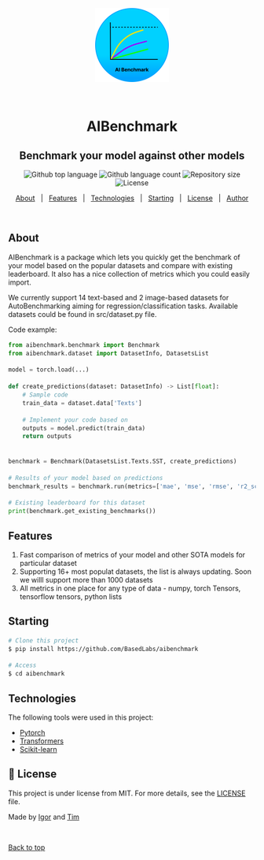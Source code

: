<div align="center" id="top"> 
  <img src="media/aibenchmark-logo.png" width="150px" alt="aibencharmk" />

  &#xa0;

  <!-- <a href="https://aibenchmark.netlify.app">Demo</a> -->
</div>

<h1 align="center">AIBenchmark</h1>
<h2 align="center">Benchmark your model against other models</h2>

<p align="center">
  <img alt="Github top language" src="https://img.shields.io/github/languages/top/BasedLabs/aibenchmark?color=56BEB8">

  <img alt="Github language count" src="https://img.shields.io/github/languages/count/BasedLabs/aibenchmark?color=56BEB8">

  <img alt="Repository size" src="https://img.shields.io/github/repo-size/BasedLabs/aibenchmark?color=56BEB8">

  <img alt="License" src="https://img.shields.io/github/license/BasedLabs/aibenchmark?color=56BEB8">

  <!-- <img alt="Github issues" src="https://img.shields.io/github/issues/BasedLabs/aibenchmark?color=56BEB8" /> -->

  <!-- <img alt="Github forks" src="https://img.shields.io/github/forks/BasedLabs/aibenchmark?color=56BEB8" /> -->

  <!-- <img alt="Github stars" src="https://img.shields.io/github/stars/BasedLabs/aibenchmark?color=56BEB8" /> -->
</p>

<!-- Status -->

<!-- <h4 align="center"> 
  🚧  NoLabs 🚀 Under construction...  🚧
</h4> 

<hr> -->

<p align="center">
  <a href="#dart-about">About</a> &#xa0; | &#xa0; 
  <a href="#sparkles-features">Features</a> &#xa0; | &#xa0;
  <a href="#Technologies">Technologies</a> &#xa0; | &#xa0;
  <a href="#checkered_flag-starting">Starting</a> &#xa0; | &#xa0;
  <a href="#memo-license">License</a> &#xa0; | &#xa0;
  <a href="https://github.com/BasedLabs" target="_blank">Author</a>
</p>

<br>

## About ##

AIBenchmark is a package which lets you quickly get the benchmark of your model based on the popular datasets and compare with existing leaderboard. It also has a nice collection of metrics which you could easily import.

We currently support 14 text-based and 2 image-based datasets for AutoBenchmarking aiming for regression/classification tasks. Available datasets could be found in src/dataset.py file. 

Code example:

```python
from aibenchmark.benchmark import Benchmark
from aibenchmark.dataset import DatasetInfo, DatasetsList

model = torch.load(...)

def create_predictions(dataset: DatasetInfo) -> List[float]:
    # Sample code
    train_data = dataset.data['Texts']

    # Implement your code based on 
    outputs = model.predict(train_data)
    return outputs


benchmark = Benchmark(DatasetsList.Texts.SST, create_predictions)

# Results of your model based on predictions
benchmark_results = benchmark.run(metrics=['mae', 'mse', 'rmse', 'r2_score']) 

# Existing leaderboard for this dataset
print(benchmark.get_existing_benchmarks())
```

## Features ##

1) Fast comparison of metrics of your model and other SOTA models for particular dataset
2) Supporting 16+ most populat datasets, the list is always updating. Soon we willl support more than 1000 datasets
3) All metrics in one place for any type of data - numpy, torch Tensors, tensorflow tensors, python lists

## Starting ##

```bash
# Clone this project
$ pip install https://github.com/BasedLabs/aibenchmark

# Access
$ cd aibenchmark
```

## Technologies ##

The following tools were used in this project:

- [Pytorch](https://pytorch.org/)
- [Transformers](https://huggingface.co/transformers)
- [Scikit-learn](https://scikit-learn.org/stable/)


## :memo: License ##

This project is under license from MIT. For more details, see the [LICENSE](LICENSE.md) file.


Made by <a href="https://github.com/jaktenstid" target="_blank">Igor</a> and <a href="https://github.com/timurishmuratov7" target="_blank">Tim</a>

&#xa0;

<a href="#top">Back to top</a>